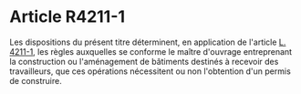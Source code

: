 # Article R4211-1

  
Les dispositions du présent titre déterminent, en application de l'article [L. 4211-1][1], les règles auxquelles se conforme le maître d'ouvrage entreprenant la construction ou l'aménagement de bâtiments destinés à recevoir des travailleurs, que ces opérations nécessitent ou non l'obtention d'un permis de construire.

 [1]: /affichCodeArticle.do?cidTexte=LEGITEXT000006072050&idArticle=LEGIARTI000006903194&dateTexte=&categorieLien=cid